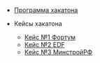 - [Программа хакатона](program.md)

- Кейсы хакатона

  - [Кейс №1 Фортум](case1.md)
  - [Кейс №2 EDF](case2.md)
  - [Кейс №3 МинстройРФ](case3.md)

